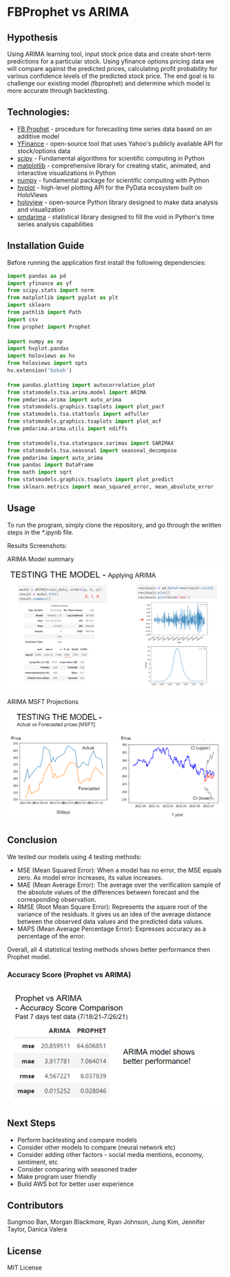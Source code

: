 # FBProphet vs ARIMA

## Hypothesis
Using ARIMA learning tool, input stock price data and create short-term predictions for a particular stock. Using yfinance options pricing data we will compare against the predicted prices, calculating profit probability for various confidence levels of the predicted stock price. The end goal is to challenge our existing model (fbprophet) and determine which model is more accurate through backtesting.

## Technologies:
* [FB Prophet](https://facebook.github.io/prophet/) - procedure for forecasting time series data based on an additive model
* [YFinance](https://pypi.org/project/yfinance/) - open-source tool that uses Yahoo's publicly available API for stock/options data
* [scipy](https://scipy.org/) - Fundamental algorithms for scientific computing in Python
* [matplotlib](https://matplotlib.org/) - comprehensive library for creating static, animated, and interactive visualizations in Python
* [numpy](https://numpy.org/) - fundamental package for scientific computing with Python
* [hvplot](https://hvplot.holoviz.org/) - high-level plotting API for the PyData ecosystem built on HoloViews
* [holoview](https://holoviews.org/) - open-source Python library designed to make data analysis and visualization
* [pmdarima](https://pypi.org/project/pmdarima/) - statistical library designed to fill the void in Python's time series analysis capabilities

## Installation Guide
Before running the application first install the following dependencies:

```python
import pandas as pd
import yfinance as yf
from scipy.stats import norm
from matplotlib import pyplot as plt
import sklearn
from pathlib import Path
import csv
from prophet import Prophet

import numpy as np
import hvplot.pandas
import holoviews as hv
from holoviews import opts
hv.extension('bokeh')

from pandas.plotting import autocorrelation_plot
from statsmodels.tsa.arima.model import ARIMA
from pmdarima.arima import auto_arima
from statsmodels.graphics.tsaplots import plot_pacf
from statsmodels.tsa.stattools import adfuller
from statsmodels.graphics.tsaplots import plot_acf
from pmdarima.arima.utils import ndiffs

from statsmodels.tsa.statespace.sarimax import SARIMAX
from statsmodels.tsa.seasonal import seasonal_decompose 
from pmdarima import auto_arima 
from pandas import DataFrame
from math import sqrt
from statsmodels.graphics.tsaplots import plot_predict
from sklearn.metrics import mean_squared_error, mean_absolute_error

```

## Usage
To run the program, simply clone the repository, and go through the written steps in the *.ipynb file.

Results Screenshots:

ARIMA Model summary
![pic](pic3.png)

ARIMA MSFT Projections
![pic](pic1.png)

## Conclusion
We tested our models using 4 testing methods: 
* MSE (Mean Squared Error): When a model has no error, the MSE equals zero. As model error increases, its value increases.
* MAE (Mean Average Error): The average over the verification sample of the absolute values of the differences between forecast and the corresponding observation.
* RMSE (Root Mean Square Error): Represents the square root of the variance of the residuals.
it gives us an idea of the average distance between the observed data values and the predicted data values.
* MAPS (Mean Average Percentage Error): Expresses accuracy as a percentage of the error.

Overall, all 4 statistical testing methods shows better performance then Prophet model.
### Accuracy Score (Prophet vs ARIMA)
![pic](pic2.png)

## Next Steps
* Perform backtesting and compare models
* Consider other models to compare (neural network etc)
* Consider adding other factors - social media mentions, economy, sentiment, etc
* Consider comparing with seasoned trader
* Make program user friendly
* Build AWS bot for better user experience


## Contributors
Sungmoo Ban, Morgan Blackmore, Ryan Johnson, Jung Kim, Jennifer Taylor, Danica Valera


## License
MIT License
